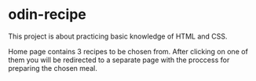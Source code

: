 # odin-recipe
This project is about practicing basic knowledge of HTML and CSS. 

Home page contains 3 recipes to be chosen from. After clicking on one of them you will be redirected to a separate
page with the proccess for preparing the chosen meal.